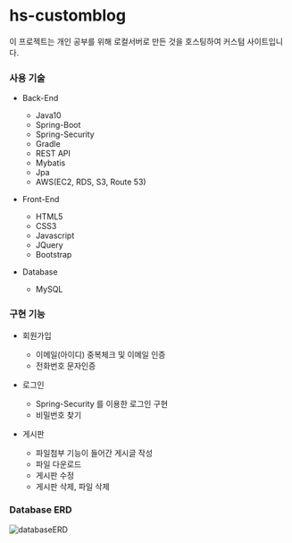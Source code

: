 # hs-customblog

이 프로젝트는 개인 공부를 위해 로컬서버로 만든 것을 호스팅하여 커스텀 사이트입니다.


### 사용 기술

  * Back-End
    - Java10
    - Spring-Boot
    - Spring-Security
    - Gradle
    - REST API
    - Mybatis
    - Jpa
    - AWS(EC2, RDS, S3, Route 53)

  * Front-End
    - HTML5
    - CSS3
    - Javascript
    - JQuery
    - Bootstrap
    
  * Database
    - MySQL
 
### 구현 기능

  * 회원가입 
    - 이메일(아이디) 중복체크 및 이메일 인증
    - 전화번호 문자인증
    
  * 로그인
    - Spring-Security 를 이용한 로그인 구현
    - 비밀번호 찾기
    
  * 게시판
    - 파일첨부 기능이 들어간 게시글 작성
    - 파일 다운로드
    - 게시판 수정
    - 게시판 삭제, 파일 삭제
    
### Database ERD

![databaseERD](https://user-images.githubusercontent.com/44282306/94099500-0c051380-fe66-11ea-94c4-b660ed2693a3.png)
    
    
    
    
    
    
    
    
    
    
    
    
    
    
    
